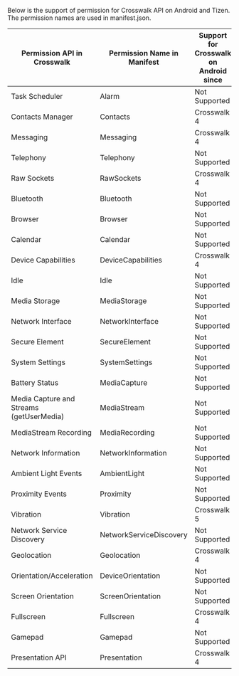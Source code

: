 Below is the support of permission for Crosswalk API on Android and Tizen. The permission names are used in manifest.json.

|Permission API in Crosswalk|Permission Name in Manifest|Support for Crosswalk on Android since |Support for Crosswalk on Tizen since |
-------------|--------------|--------------|--------------
|Task Scheduler|Alarm|Not Supported||
|Contacts Manager|Contacts|Crosswalk 4||
|Messaging|Messaging|Crosswalk 4||
|Telephony|Telephony|Not Supported||
|Raw Sockets|RawSockets|Crosswalk 4||
|Bluetooth|Bluetooth|Not Supported||
|Browser|Browser|Not Supported||
|Calendar|Calendar|Not Supported||
|Device Capabilities|DeviceCapabilities|Crosswalk 4||
|Idle|Idle|Not Supported||
|Media Storage|MediaStorage|Not Supported||
|Network Interface|NetworkInterface|Not Supported||
|Secure Element|SecureElement|Not Supported||
|System Settings|SystemSettings|Not Supported||
|Battery Status|MediaCapture|Not Supported||
|Media Capture and Streams (getUserMedia)|MediaStream|Not Supported||
|MediaStream Recording|MediaRecording|Not Supported||
|Network Information|NetworkInformation|Not Supported||
|Ambient Light Events|AmbientLight|Not Supported||
|Proximity Events|Proximity|Not Supported||
|Vibration|Vibration|Crosswalk 5||
|Network Service Discovery|NetworkServiceDiscovery|Not Supported||
|Geolocation|Geolocation|Crosswalk 4||
|Orientation/Acceleration|DeviceOrientation|Not Supported||
|Screen Orientation|ScreenOrientation|Not Supported||
|Fullscreen|Fullscreen|Crosswalk 4||
|Gamepad|Gamepad|Not Supported||
|Presentation API|Presentation|Crosswalk 4||